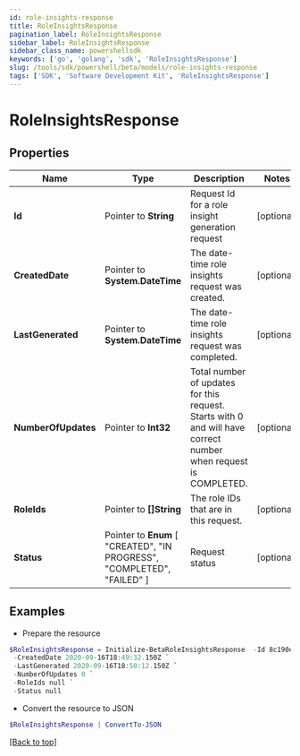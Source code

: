 ```yaml
---
id: role-insights-response
title: RoleInsightsResponse
pagination_label: RoleInsightsResponse
sidebar_label: RoleInsightsResponse
sidebar_class_name: powershellsdk
keywords: ['go', 'golang', 'sdk', 'RoleInsightsResponse'] 
slug: /tools/sdk/powershell/beta/models/role-insights-response
tags: ['SDK', 'Software Development Kit', 'RoleInsightsResponse']
---
```



# RoleInsightsResponse

## Properties

Name | Type | Description | Notes
------------ | ------------- | ------------- | -------------
**Id** |  Pointer to **String** | Request Id for a role insight generation request | [optional] 
**CreatedDate** |  Pointer to **System.DateTime** | The date-time role insights request was created. | [optional] 
**LastGenerated** |  Pointer to **System.DateTime** | The date-time role insights request was completed. | [optional] 
**NumberOfUpdates** |  Pointer to **Int32** | Total number of updates for this request. Starts with 0 and will have correct number when request is COMPLETED. | [optional] 
**RoleIds** |  Pointer to **[]String** | The role IDs that are in this request. | [optional] 
**Status** |  Pointer to  **Enum** [  "CREATED",    "IN PROGRESS",    "COMPLETED",    "FAILED" ] | Request status | [optional] 

## Examples

- Prepare the resource
```powershell
$RoleInsightsResponse = Initialize-BetaRoleInsightsResponse  -Id 8c190e67-87aa-4ed9-a90b-d9d5344523fb `
 -CreatedDate 2020-09-16T18:49:32.150Z `
 -LastGenerated 2020-09-16T18:50:12.150Z `
 -NumberOfUpdates 0 `
 -RoleIds null `
 -Status null
```

- Convert the resource to JSON
```powershell
$RoleInsightsResponse | ConvertTo-JSON
```


[[Back to top]](#) 

